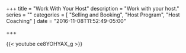 +++
title = "Work With Your Host"
description = "Work with your host."
series = ""
categories = [
  "Selling and Booking",
  "Host Program",
  "Host Coaching"
]
date = "2016-11-08T11:52:49-05:00"

+++

{{< youtube ce8YOHYAX_g >}}
